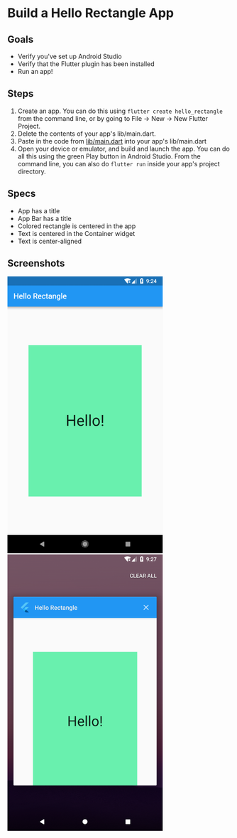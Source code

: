 # Build a Hello Rectangle App

## Goals
 - Verify you've set up Android Studio
 - Verify that the Flutter plugin has been installed
 - Run an app!

## Steps
 1. Create an app. You can do this using `flutter create hello_rectangle` from the command line, or by going to File -> New -> New Flutter Project.
 2. Delete the contents of your app's lib/main.dart.
 3. Paste in the code from [lib/main.dart](lib/main.dart) into your app's lib/main.dart
 4. Open your device or emulator, and build and launch the app. You can do all this using the green Play button in Android Studio. From the command line, you can also do `flutter run` inside your app's project directory.

## Specs
 - App has a title
 - App Bar has a title
 - Colored rectangle is centered in the app
 - Text is centered in the Container widget
 - Text is center-aligned

## Screenshots
<img src='../../screenshots/01_hello_rectangle.png' width='350'><img src='../../screenshots/01_hello_rectangle_2.png' width='350'>
